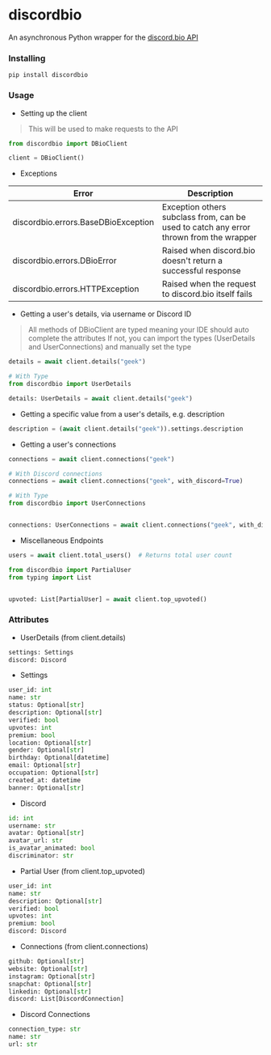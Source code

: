 # discordbio

An asynchronous Python wrapper for the [discord.bio API](https://api.discord.bio/v1)

### Installing

```
pip install discordbio
```

### Usage

* Setting up the client
> This will be used to make requests to the API

```py
from discordbio import DBioClient

client = DBioClient()
```

* Exceptions

| Error | Description |
| ----- | ----------- |
| discordbio.errors.BaseDBioException | Exception others subclass from, can be used to catch any error thrown from the wrapper |
| discordbio.errors.DBioError | Raised when discord.bio doesn't return a successful response |
| discordbio.errors.HTTPException | Raised when the request to discord.bio itself fails |

* Getting a user's details, via username or Discord ID
> All methods of DBioClient are typed meaning your IDE should auto complete the attributes
> If not, you can import the types (UserDetails and UserConnections) and manually set the type

```py
details = await client.details("geek")
```

```py
# With Type
from discordbio import UserDetails

details: UserDetails = await client.details("geek")
```

* Getting a specific value from a user's details, e.g. description

```py
description = (await client.details("geek")).settings.description
```

* Getting a user's connections

```py
connections = await client.connections("geek")

# With Discord connections
connections = await client.connections("geek", with_discord=True)
```

```py
# With Type
from discordbio import UserConnections


connections: UserConnections = await client.connections("geek", with_discord=True)
```

* Miscellaneous Endpoints

```py
users = await client.total_users()  # Returns total user count
```

```py
from discordbio import PartialUser
from typing import List


upvoted: List[PartialUser] = await client.top_upvoted() 
```

### Attributes

* UserDetails (from client.details)
```py
settings: Settings
discord: Discord
```

* Settings
```py
user_id: int
name: str
status: Optional[str]
description: Optional[str]
verified: bool
upvotes: int
premium: bool
location: Optional[str]
gender: Optional[str]
birthday: Optional[datetime]
email: Optional[str]
occupation: Optional[str]
created_at: datetime
banner: Optional[str]
```

* Discord
```py
id: int
username: str
avatar: Optional[str]
avatar_url: str
is_avatar_animated: bool
discriminator: str
```

* Partial User (from client.top_upvoted)
```py
user_id: int
name: str
description: Optional[str]
verified: bool
upvotes: int
premium: bool
discord: Discord
```

* Connections (from client.connections)
```py
github: Optional[str]
website: Optional[str]
instagram: Optional[str]
snapchat: Optional[str]
linkedin: Optional[str]
discord: List[DiscordConnection]
```

* Discord Connections
```py
connection_type: str
name: str
url: str
```
